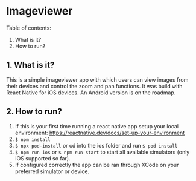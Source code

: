 # Imageviewer

Table of contents:

1. What is it?
2. How to run?

## 1. What is it?

This is a simple imageviewer app with which users can view images from their devices and control the zoom and pan functions. It was build with React Native for iOS devices. An Android version is on the roadmap.

## 2. How to run?

1. If this is your first time running a react native app setup your local environment: https://reactnative.dev/docs/set-up-your-environment
2. `$ npm install`
3. `$ npx pod-install` or cd into the ios folder and run `$ pod install`
4. `$ npm run ios` or `$ npm run start` to start all available simulators (only iOS supported so far).
5. If configured correctly the app can be ran through XCode on your preferred simulator or device.
